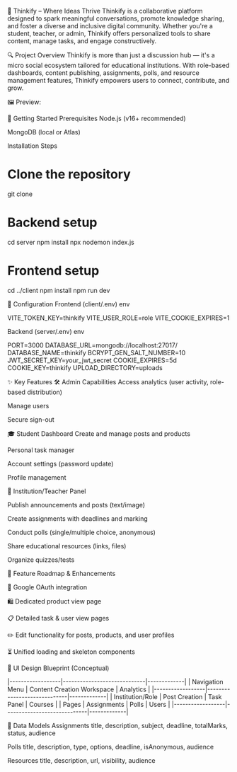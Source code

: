 🧠 Thinkify – Where Ideas Thrive
Thinkify is a collaborative platform designed to spark meaningful conversations, promote knowledge sharing, and foster a diverse and inclusive digital community. Whether you're a student, teacher, or admin, Thinkify offers personalized tools to share content, manage tasks, and engage constructively.

🔍 Project Overview
Thinkify is more than just a discussion hub — it's a micro social ecosystem tailored for educational institutions. With role-based dashboards, content publishing, assignments, polls, and resource management features, Thinkify empowers users to connect, contribute, and grow.



🖼️ Preview:


🚀 Getting Started
Prerequisites
Node.js (v16+ recommended)

MongoDB (local or Atlas)

Installation Steps

# Clone the repository
git clone 

# Backend setup
cd server
npm install
npx nodemon index.js

# Frontend setup
cd ../client
npm install
npm run dev

🔐 Configuration
Frontend (client/.env)
env

VITE_TOKEN_KEY=thinkify
VITE_USER_ROLE=role
VITE_COOKIE_EXPIRES=1

Backend (server/.env)
env

PORT=3000
DATABASE_URL=mongodb://localhost:27017/
DATABASE_NAME=thinkify
BCRYPT_GEN_SALT_NUMBER=10
JWT_SECRET_KEY=your_jwt_secret
COOKIE_EXPIRES=5d
COOKIE_KEY=thinkify
UPLOAD_DIRECTORY=uploads

✨ Key Features
🛠 Admin Capabilities
Access analytics (user activity, role-based distribution)

Manage users

Secure sign-out

🎓 Student Dashboard
Create and manage posts and products

Personal task manager

Account settings (password update)

Profile management

🏫 Institution/Teacher Panel

Publish announcements and posts (text/image)

Create assignments with deadlines and marking

Conduct polls (single/multiple choice, anonymous)

Share educational resources (links, files)

Organize quizzes/tests

📌 Feature Roadmap & Enhancements

🔐 Google OAuth integration

🛍 Dedicated product view page

📋 Detailed task & user view pages

✏️ Edit functionality for posts, products, and user profiles

⏳ Unified loading and skeleton components

🧩 UI Design Blueprint (Conceptual)

|------------------|-----------------------------|-------------|
| Navigation Menu  | Content Creation Workspace  | Analytics   |
|------------------|-----------------------------|-------------|
| Institution/Role | Post Creation | Task Panel | Courses     |
| Pages            | Assignments   | Polls      | Users       |
|------------------|-----------------------------|-------------|

📂 Data Models
Assignments
title, description, subject, deadline, totalMarks, status, audience

Polls
title, description, type, options, deadline, isAnonymous, audience

Resources
title, description, url, visibility, audience

